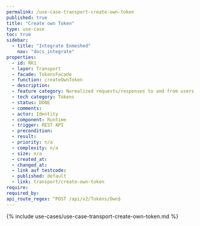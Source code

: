 ```yaml
---
permalink: /use-case-transport-create-own-token
published: true
title: "Create own Token"
type: use-case
toc: true
sidebar:
  - title: "Integrate Enmeshed"
    nav: "docs_integrate"
properties:
  - id: RK1
  - layer: Transport
  - facade: TokensFacade
  - function: createOwnToken
  - description:
  - feature category: Normalized requests/responses to and from users
  - tech category: Tokens
  - status: DONE
  - comments:
  - actor: Identity
  - component: Runtime
  - trigger: REST API
  - precondition:
  - result:
  - priority: n/a
  - complexity: n/a
  - size: n/a
  - created_at:
  - changed_at:
  - link auf testcode:
  - published: default
  - link: transport/create-own-token
require:
required_by:
api_route_regex: ^POST /api/v2/Tokens/Own$
---
```


{% include use-cases/use-case-transport-create-own-token.md %}
